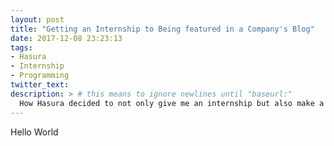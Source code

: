 ```yaml
---
layout: post
title: "Getting an Internship to Being featured in a Company's Blog"
date: 2017-12-08 23:23:13
tags:
- Hasura
- Internship
- Programming
twitter_text:
description: > # this means to ignore newlines until "baseurl:"
  How Hasura decided to not only give me an internship but also make a post about me
---
```


Hello World
